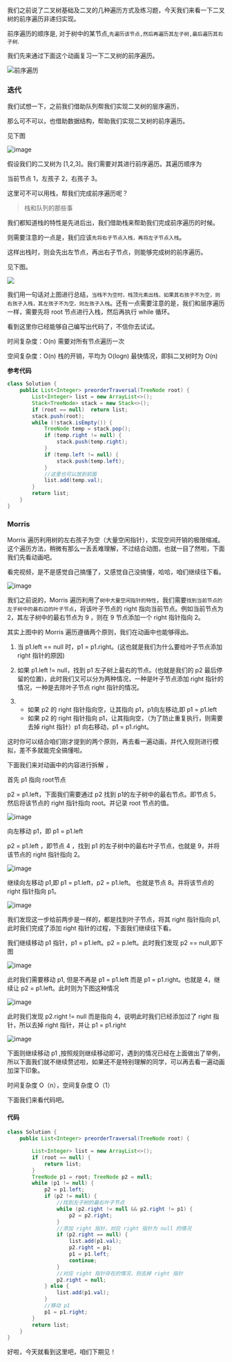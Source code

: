 我们之前说了二叉树基础及二叉的几种遍历方式及练习题，今天我们来看一下二叉树的前序遍历非递归实现。

前序遍历的顺序是, 对于树中的某节点,`先遍历该节点,然后再遍历其左子树,最后遍历其右子树`.

我们先来通过下面这个动画复习一下二叉树的前序遍历。

![前序遍历](https://img-blog.csdnimg.cn/20210504155755565.gif)

### 迭代

我们试想一下，之前我们借助队列帮我们实现二叉树的层序遍历，

那么可不可以，也借助数据结构，帮助我们实现二叉树的前序遍历。

见下图

![image](https://cdn.jsdelivr.net/gh/tan45du/test@master/image.622242fm7dc0.png)

假设我们的二叉树为 [1,2,3]。我们需要对其进行前序遍历。其遍历顺序为

当前节点 1，左孩子 2，右孩子 3。

这里可不可以用栈，帮我们完成前序遍历呢？

> 栈和队列的那些事

我们都知道栈的特性是先进后出，我们借助栈来帮助我们完成前序遍历的时候。

则需要注意的一点是，我们应该`先将右子节点入栈，再将左子节点入栈`。

这样出栈时，则会先出左节点，再出右子节点，则能够完成树的前序遍历。

见下图。

![](https://img-blog.csdnimg.cn/20210512205822221.gif)

我们用一句话对上图进行总结，`当栈不为空时，栈顶元素出栈，如果其右孩子不为空，则右孩子入栈，其左孩子不为空，则左孩子入栈`。还有一点需要注意的是，我们和层序遍历一样，需要先将 root 节点进行入栈，然后再执行 while 循环。

看到这里你已经能够自己编写出代码了，不信你去试试。

时间复杂度：O(n)  需要对所有节点遍历一次

空间复杂度：O(n)  栈的开销，平均为 O(logn)  最快情况，即斜二叉树时为  O(n)

**参考代码**

```java
class Solution {
    public List<Integer> preorderTraversal(TreeNode root) {
        List<Integer> list = new ArrayList<>();
        Stack<TreeNode> stack = new Stack<>();
        if (root == null)  return list;   
        stack.push(root);
        while (!stack.isEmpty()) {
            TreeNode temp = stack.pop();        
            if (temp.right != null) {
                stack.push(temp.right);
            }
            if (temp.left != null) {
                stack.push(temp.left);
            }
            //这里也可以放到前面
            list.add(temp.val);
        }
        return list;
    }
}
```

### Morris

Morris 遍历利用树的左右孩子为空（大量空闲指针），实现空间开销的极限缩减。这个遍历方法，稍微有那么一丢丢难理解，不过结合动图，也就一目了然啦，下面我们先看动画吧。



看完视频，是不是感觉自己搞懂了，又感觉自己没搞懂，哈哈，咱们继续往下看。

![image](https://cdn.jsdelivr.net/gh/tan45du/test@master/image.1u3at0ckvn34.png)

我们之前说的，Morris 遍历利用了`树中大量空闲指针的特性`，我们需要`找到当前节点的左子树中的最右边的叶子节点`，将该叶子节点的 right 指向当前节点。例如当前节点为2，其左子树中的最右节点为 9 ，则在 9 节点添加一个 right 指针指向 2。

其实上图中的 Morris 遍历遵循两个原则，我们在动画中也能够得出。 

1. 当 p1.left == null 时，p1 = p1.right。(这也就是我们为什么要给叶子节点添加 right 指针的原因)

2. 如果 p1.left != null，找到 p1 左子树上最右的节点。(也就是我们的 p2 最后停留的位置)，此时我们又可以分为两种情况，一种是叶子节点添加 right 指针的情况，一种是去除叶子节点 right 指针的情况。

3. - 如果 p2 的 right 指针指向空，让其指向 p1，p1向左移动,即 p1 = p1.left
   - 如果 p2 的 right 指针指向 p1，让其指向空，（为了防止重复执行，则需要去掉 right 指针）p1 向右移动，p1 = p1.right。

这时你可以结合咱们刚才提到的两个原则，再去看一遍动画，并代入规则进行模拟，差不多就能完全搞懂啦。

下面我们来对动画中的内容进行拆解 ，

首先 p1 指向 root节点

p2 = p1.left，下面我们需要通过 p2 找到 p1的左子树中的最右节点。即节点 5，然后将该节点的 right 指针指向 root。并记录 root 节点的值。

![image](https://cdn.jsdelivr.net/gh/tan45du/test@master/image.3h60vcjhqo80.png)

向左移动 p1，即 p1 = p1.left

p2 = p1.left ，即节点 4 ，找到 p1 的左子树中的最右叶子节点，也就是 9，并将该节点的 right 指针指向 2。

![image](https://cdn.jsdelivr.net/gh/tan45du/test@master/image.zq91mdjkyzk.png)



继续向左移动 p1,即 p1 =  p1.left，p2 = p1.left。 也就是节点 8。并将该节点的 right 指针指向 p1。

![image](https://cdn.jsdelivr.net/gh/tan45du/test@master/image.5vsh71yrzxs0.png)

 

我们发现这一步给前两步是一样的，都是找到叶子节点，将其 right 指针指向 p1,此时我们完成了添加 right 指针的过程，下面我们继续往下看。

我们继续移动 p1 指针，p1 = p1.left。p2 = p.left。此时我们发现 p2 == null,即下图

![image](https://cdn.jsdelivr.net/gh/tan45du/test@master/image.zk7nxrjdgr.png)

此时我们需要移动 p1, 但是不再是 p1 = p1.left 而是 p1 = p1.right。也就是 4，继续让 p2 = p1.left。此时则为下图这种情况

![image](https://cdn.jsdelivr.net/gh/tan45du/test@master/image.1pjni9r6tkps.png)

此时我们发现 p2.right != null 而是指向 4，说明此时我们已经添加过了 right 指针，所以去掉 right 指针，并让 p1 = p1.right

![image](https://cdn.jsdelivr.net/gh/tan45du/test@master/image.17t7n8yy340w.png)

下面则继续移动  p1 ,按照规则继续移动即可，遇到的情况已经在上面做出了举例，所以下面我们就不继续赘述啦，如果还不是特别理解的同学，可以再去看一遍动画加深下印象。

时间复杂度 O（n），空间复杂度 O（1）

下面我们来看代码吧。

#### 代码

```java
class Solution {
    public List<Integer> preorderTraversal(TreeNode root) {

        List<Integer> list = new ArrayList<>();
        if (root == null) {
            return list;
        }
        TreeNode p1 = root; TreeNode p2 = null;
        while (p1 != null) {
            p2 = p1.left;
            if (p2 != null) {
                //找到左子树的最右叶子节点
                while (p2.right != null && p2.right != p1) {
                    p2 = p2.right;
                }
                //添加 right 指针，对应 right 指针为 null 的情况
                if (p2.right == null) {
                    list.add(p1.val);
                    p2.right = p1;
                    p1 = p1.left;
                    continue;
                }
                //对应 right 指针存在的情况，则去掉 right 指针
                p2.right = null;
            } else {
                list.add(p1.val);
            }
            //移动 p1
            p1 = p1.right;
        }
        return list;
    }
}
```

好啦，今天就看到这里吧，咱们下期见！